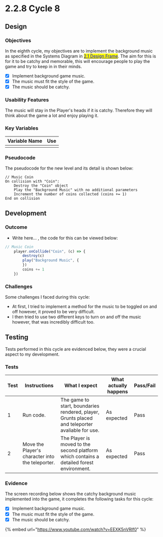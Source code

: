 # 2.2.8 Cycle 8

## Design

### Objectives

In the eighth cycle, my objectives are to implement the background music as specified in the Systems Diagram in [<mark style="color:blue;">2.1 Design Frame</mark>](../2-design-and-development/systems-diagram.md). The aim for this is for it to be catchy and memorable, this will encourage people to play the game and try to keep in in their minds.

* [x] Implement background game music.
* [x] The music must fit the style of the game.
* [x] The music should be catchy.

### Usability Features

The music will stay in the Player's heads if it is catchy. Therefore they will think about the game a lot and enjoy playing it.



### Key Variables

| Variable Name | Use |
| ------------- | --- |
|               |     |

### Pseudocode

The pseudocode for the new level and its detail is shown below:

```
// Music Coin
On collision with "Coin":
    Destroy the "Coin" object
    Play the "Background Music" with no additional parameters
    Increment the number of coins collected (coins += 1)
End on collision
```

## Development

### Outcome

* Write here... , the code for this can be viewed below:

```javascript
// Music Coin
	player.onCollide("Coin", (c) => {
		destroy(c)
		play("Background Music", {
		})
		coins += 1
	})
```

### Challenges

Some challenges I faced during this cycle:

* At first, I tried to implement a method for the music to be toggled on and off however, it proved to be very difficult.
* I then tried to use two different keys to turn on and off the music however, that was incredibly difficult too.

## Testing

Tests performed in this cycle are evidenced below, they were a crucial aspect to my development.

### Tests

| Test | Instructions                                     | What I expect                                                                                   | What actually happens | Pass/Fail |
| ---- | ------------------------------------------------ | ----------------------------------------------------------------------------------------------- | --------------------- | --------- |
| 1    | Run code.                                        | The game to start, boundaries rendered, player, Grunts placed and teleporter avaliable for use. | As expected           | Pass      |
| 2    | Move the Player's character into the teleporter. | The Player is moved to the second platform which contains a detailed forest environment.        | As expected           | Pass      |

### Evidence

The screen recording below shows the catchy background music implemented into the game, it completes the following tasks for this cycle:

* [x] Implement background game music.
* [x] The music must fit the style of the game.
* [x] The music should be catchy.

{% embed url="https://www.youtube.com/watch?v=EEXK5nVRlf0" %}
